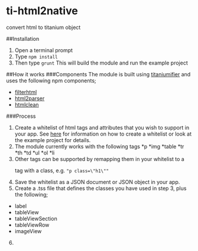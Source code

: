 # ti-html2native
convert html to titanium object

##Installation
1. Open a terminal prompt
2. Type `npm install`
3. Then type `grunt`
This will build the module and run the example project

##How it works
###Components
The module is built using [titaniumifier](https://www.npmjs.com/package/grunt-titaniumifier) and uses the following npm components;

* [filterhtml](https://www.npmjs.com/package/filterhtml)
* [html2parser](https://www.npmjs.com/package/htmlparser2)
* [htmlclean](https://www.npmjs.com/package/htmlclean)

###Process

1. Create a whitelist of html tags and attributes that you wish to support in your app.    See [here](http://dcollien.github.io/FilterHTML/) for information on how to create a whitelist or look at the example project for details.
2. The module currently works with the following tags
  *p
  *img
  *table
  *tr
  *th
  *td
  *ul
  *ol
  *li
3. Other tags can be supported by remapping them in your whitelist to a <p> tag with a class, e.g. `"p class=\"h1\""` 
4. Save the whitelist as a JSON document or JSON object in your app.
5. Create a .tss file that defines the classes you have used in step 3, plus the following;
  * label
  * tableView
  * tableViewSection
  * tableViewRow
  * imageView
6. 
